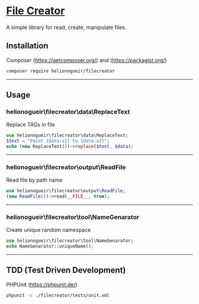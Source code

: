 # [File Creator](https://github.com/helionogueir/filecreator)

A simple library for read, create, manipulate files.

## Installation

Composer (https://getcomposer.org/) and (https://packagist.org/)
```sh
composer require helionogueir/filecreator
```
------
## Usage

### helionogueir\filecreator\data\ReplaceText

Replace TAGs in file
```php
use helionogueir\filecreator\data\ReplaceText;
$text = "Point {data:v1} to {data:v2}";
echo (new ReplaceText())->replace($text, $data);
```
------
### helionogueir\filecreator\output\ReadFile

Read file by path name
```php
use helionogueir\filecreator\output\ReadFile;
(new ReadFile())->read(__FILE__, true);
```
------
### helionogueir\filecreator\tool\NameGenarator

Create unique random namespace
```php
use helionogueir\filecreator\tool\NameGenarator;
echo NameGenarator::uniqueName();
```
------
## TDD (Test Driven Development)

PHPUnit (https://phpunit.de/)
```sh
phpunit -c ./filecreator/tests/unit.xml
```
